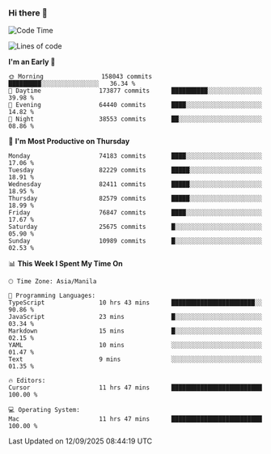### Hi there 👋

<!--START_SECTION:waka-->
![Code Time](http://img.shields.io/badge/Code%20Time-6%2C265%20hrs%2025%20mins-blue)

![Lines of code](https://img.shields.io/badge/From%20Hello%20World%20I%27ve%20Written-146.4%20million%20lines%20of%20code-blue)

**I'm an Early 🐤** 

```text
🌞 Morning                158043 commits      █████████░░░░░░░░░░░░░░░░   36.34 % 
🌆 Daytime                173877 commits      ██████████░░░░░░░░░░░░░░░   39.98 % 
🌃 Evening                64440 commits       ████░░░░░░░░░░░░░░░░░░░░░   14.82 % 
🌙 Night                  38553 commits       ██░░░░░░░░░░░░░░░░░░░░░░░   08.86 % 
```
📅 **I'm Most Productive on Thursday** 

```text
Monday                   74183 commits       ████░░░░░░░░░░░░░░░░░░░░░   17.06 % 
Tuesday                  82229 commits       █████░░░░░░░░░░░░░░░░░░░░   18.91 % 
Wednesday                82411 commits       █████░░░░░░░░░░░░░░░░░░░░   18.95 % 
Thursday                 82579 commits       █████░░░░░░░░░░░░░░░░░░░░   18.99 % 
Friday                   76847 commits       ████░░░░░░░░░░░░░░░░░░░░░   17.67 % 
Saturday                 25675 commits       █░░░░░░░░░░░░░░░░░░░░░░░░   05.90 % 
Sunday                   10989 commits       █░░░░░░░░░░░░░░░░░░░░░░░░   02.53 % 
```


📊 **This Week I Spent My Time On** 

```text
🕑︎ Time Zone: Asia/Manila

💬 Programming Languages: 
TypeScript               10 hrs 43 mins      ███████████████████████░░   90.86 % 
JavaScript               23 mins             █░░░░░░░░░░░░░░░░░░░░░░░░   03.34 % 
Markdown                 15 mins             █░░░░░░░░░░░░░░░░░░░░░░░░   02.15 % 
YAML                     10 mins             ░░░░░░░░░░░░░░░░░░░░░░░░░   01.47 % 
Text                     9 mins              ░░░░░░░░░░░░░░░░░░░░░░░░░   01.35 % 

🔥 Editors: 
Cursor                   11 hrs 47 mins      █████████████████████████   100.00 % 

💻 Operating System: 
Mac                      11 hrs 47 mins      █████████████████████████   100.00 % 
```


 Last Updated on 12/09/2025 08:44:19 UTC
<!--END_SECTION:waka-->


<!--
**rad182/rad182** is a ✨ _special_ ✨ repository because its `README.md` (this file) appears on your GitHub profile.

Here are some ideas to get you started:

- 🔭 I’m currently working on ...
- 🌱 I’m currently learning ...
- 👯 I’m looking to collaborate on ...
- 🤔 I’m looking for help with ...
- 💬 Ask me about ...
- 📫 How to reach me: ...
- 😄 Pronouns: ...
- ⚡ Fun fact: ...
-->

